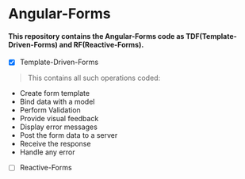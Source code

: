 # Angular-Forms
#### This repository contains the Angular-Forms code as TDF(Template-Driven-Forms) and RF(Reactive-Forms).

- [X] Template-Driven-Forms<br />
> This contains all such operations coded:
- Create form template
- Bind data with a model
- Perform Validation
- Provide visual feedback
- Display error messages
- Post the form data to a server
- Receive the response
- Handle any error

- [ ] Reactive-Forms<br />
